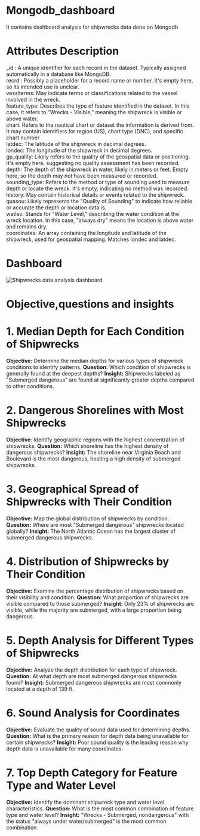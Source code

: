 # Mongodb_dashboard
It contains dashboard analysis for shipwrecks data done on Mongodb 

# Attributes Description
_id : A unique identifier for each record in the dataset. Typically assigned automatically in a database like MongoDB.<br/>
recrd : Possibly a placeholder for a record name or number. It's empty here, so its intended use is unclear.<br/>
vesslterms: May indicate terms or classifications related to the vessel involved in the wreck.<br/> 
feature_type: Describes the type of feature identified in the dataset. In this case, it refers to "Wrecks - Visible," meaning the shipwreck is visible or above water.<br/>
chart: Refers to the nautical chart or dataset the information is derived from. It may contain identifiers for region (US), chart type (DNC), and specific chart number<br/> 
latdec: The latitude of the shipwreck in decimal degrees.<br/>
londec: The longitude of the shipwreck in decimal degrees.<br/>
gp_quality: Likely refers to the quality of the geospatial data or positioning. It's empty here, suggesting no quality assessment has been recorded.<br/>
depth: The depth of the shipwreck in water, likely in meters or feet. Empty here, so the depth may not have been measured or recorded.<br/>
sounding_type: Refers to the method or type of sounding used to measure depth or locate the wreck. It's empty, indicating no method was recorded.<br/>
history: May contain historical details or events related to the shipwreck.<br/> 
quasou: Likely represents the "Quality of Sounding" to indicate how reliable or accurate the depth or location data is.<br/>
watlev: Stands for "Water Level," describing the water condition at the wreck location. In this case, "always dry" means the location is above water and remains dry.<br/>
coordinates: An array containing the longitude and latitude of the shipwreck, used for geospatial mapping. Matches londec and latdec.<br/>

# Dashboard

![Shipwrecks data analysis dashboard](https://github.com/user-attachments/assets/c4a08f84-0610-4327-a26f-4574cfa6c307)

# Objective,questions and insights

# 1. Median Depth for Each Condition of Shipwrecks
**Objective:** Determine the median depths for various types of shipwreck conditions to identify patterns.
**Question:** Which condition of shipwrecks is generally found at the deepest depths?
**Insight:** Shipwrecks labeled as "Submerged dangerous" are found at significantly greater depths compared to other conditions.

# 2. Dangerous Shorelines with Most Shipwrecks
**Objective**: Identify geographic regions with the highest concentration of shipwrecks.
**Question:** Which shoreline has the highest density of dangerous shipwrecks?
**Insight:** The shoreline near Virginia Beach and Boulevard is the most dangerous, hosting a high density of submerged shipwrecks.

# 3. Geographical Spread of Shipwrecks with Their Condition
**Objective:** Map the global distribution of shipwrecks by condition.
**Question:** Where are most "Submerged dangerous" shipwrecks located globally?
**Insight:** The North Atlantic Ocean has the largest cluster of submerged dangerous shipwrecks.

# 4. Distribution of Shipwrecks by Their Condition
**Objective:** Examine the percentage distribution of shipwrecks based on their visibility and condition.
**Question:** What proportion of shipwrecks are visible compared to those submerged?
**Insight:** Only 23% of shipwrecks are visible, while the majority are submerged, with a large proportion being dangerous.

# 5. Depth Analysis for Different Types of Shipwrecks
**Objective:** Analyze the depth distribution for each type of shipwreck.
**Question:** At what depth are most submerged dangerous shipwrecks found?
**Insight:** Submerged dangerous shipwrecks are most commonly located at a depth of 139 ft.

# 6. Sound Analysis for Coordinates
**Objective:** Evaluate the quality of sound data used for determining depths.
**Question:** What is the primary reason for depth data being unavailable for certain shipwrecks?
**Insight:** Poor sound quality is the leading reason why depth data is unavailable for many coordinates.

# 7. Top Depth Category for Feature Type and Water Level
**Objective:** Identify the dominant shipwreck type and water level characteristics.
**Question:** What is the most common combination of feature type and water level?
**Insight:** "Wrecks - Submerged, nondangerous" with the status "always under water/submerged" is the most common combination.

